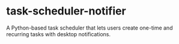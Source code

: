 # task-scheduler-notifier
A Python-based task scheduler that lets users create one-time and recurring tasks with desktop notifications.
